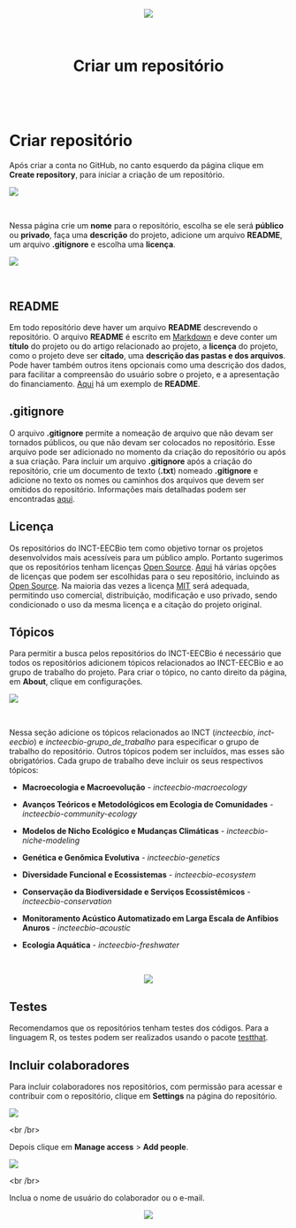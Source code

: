 <p align="center">
   <img src="./EECBio-logo3.png">
</p>
<br />

<h1> 
  <p align="center">
     Criar um repositório 
  </p>
</h1>

<br />
<br />

# Criar repositório

Após criar a conta no GitHub, no canto esquerdo da página clique em **Create repository**, para iniciar a criação de um repositório.

![](./criar_repositorio/criar_repositorio_button.png)

<br />

Nessa página crie um **nome** para o repositório, escolha se ele será **público** ou **privado**, faça uma **descrição** do projeto, adicione um arquivo **README**, um arquivo **.gitignore** e escolha uma **licença**. 


![](./criar_repositorio/criar_repositorio_page.png)

<br />

## README

Em todo repositório deve haver um arquivo **README** descrevendo o repositório. O arquivo **README** é escrito em [Markdown](https://pt.wikipedia.org/wiki/Markdown) e deve conter um **título** do projeto ou do artigo relacionado ao projeto, a **licença** do projeto, como o projeto deve ser **citado**, uma **descrição das pastas e dos arquivos**. Pode haver também outros itens opcionais como uma descrição dos dados, para facilitar a compreensão do usuário sobre o projeto, e a apresentação do financiamento. [Aqui](https://github.com/INCT-EECBio/Jersey_Cervus) há um exemplo de **README**.     

## .gitignore

O arquivo **.gitignore** permite a nomeação de arquivo que não devam ser tornados públicos, ou que não devam ser colocados no repositório. Esse arquivo pode ser adicionado no momento da criação do repositório ou após a sua criação. Para incluir um arquivo **.gitignore** após a criação do repositório, crie um documento de texto (**.txt**) nomeado **.gitignore** e adicione no texto os nomes ou caminhos dos arquivos que devem ser omitidos do repositório. Informações mais detalhadas podem ser encontradas [aqui](https://docs.github.com/pt/get-started/getting-started-with-git/ignoring-files).   

## Licença

Os repositórios do INCT-EECBio tem como objetivo tornar os projetos desenvolvidos mais acessíveis para um público amplo. Portanto sugerimos que os repositórios tenham licenças [Open Source](https://pt.wikipedia.org/wiki/C%C3%B3digo_aberto). [Aqui](https://choosealicense.com/) há várias opções de licenças que podem ser escolhidas para o seu repositório, incluindo as [Open Source](https://choosealicense.com/licenses/). Na maioria das vezes a licença [MIT](https://pt.wikipedia.org/wiki/Licen%C3%A7a_MIT) será adequada, permitindo uso comercial, distribuição, modificação e uso privado, sendo condicionado o uso da mesma licença e a citação do projeto original.

## Tópicos

Para permitir a busca pelos repositórios do INCT-EECBio é necessário que todos os repositórios adicionem tópicos relacionados ao INCT-EECBio e ao grupo de trabalho do projeto. Para criar o tópico, no canto direito da página, em **About**, clique em configurações.  

![](./criar_repositorio/about.png)

<br />

Nessa seção adicione os tópicos relacionados ao INCT (*incteecbio*, *inct-eecbio*) e *incteecbio-grupo_de_trabalho* para especificar o grupo de trabalho do repositório. Outros tópicos podem ser incluídos, mas esses são obrigatórios. Cada grupo de trabalho deve incluir os seus respectivos tópicos:

* **Macroecologia e Macroevolução** - *incteecbio-macroecology*

* **Avanços Teóricos e Metodológicos em Ecologia de Comunidades** - *incteecbio-community-ecology*

* **Modelos de Nicho Ecológico e Mudanças Climáticas** - *incteecbio-niche-modeling*

* **Genética e Genômica Evolutiva** - *incteecbio-genetics*

* **Diversidade Funcional e Ecossistemas** - *incteecbio-ecosystem*

* **Conservação da Biodiversidade e Serviços Ecossistêmicos** - *incteecbio-conservation*

* **Monitoramento Acústico Automatizado em Larga Escala de Anfíbios Anuros** - *incteecbio-acoustic*

* **Ecologia Aquática** - *incteecbio-freshwater*

<br />

<p align="center">
   <img src="./criar_repositorio/topics.png">
</p>

## Testes

Recomendamos que os repositórios tenham testes dos códigos. Para a linguagem R, os testes podem ser realizados usando o pacote [testthat](https://testthat.r-lib.org/).

## Incluir colaboradores

Para incluir colaboradores nos repositórios, com permissão para acessar e contribuir com o repositório, clique em **Settings** na página do repositório. 

![](criar_repositorio/settings.png)

<br /br>

Depois clique em **Manage access** > **Add people**.

![](criar_repositorio/manage_access.png)

<br /br>

Inclua o nome de usuário do colaborador ou o e-mail.

<p align="center">
   <img src="./criar_repositorio/select_colaborator.png">
</p>





